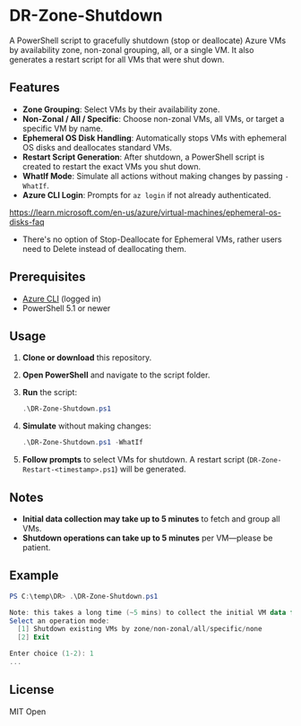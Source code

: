 # DR-Zone-Shutdown

A PowerShell script to gracefully shutdown (stop or deallocate) Azure VMs by availability zone, non-zonal grouping, all, or a single VM. It also generates a restart script for all VMs that were shut down.

## Features

* **Zone Grouping**: Select VMs by their availability zone.
* **Non-Zonal / All / Specific**: Choose non-zonal VMs, all VMs, or target a specific VM by name.
* **Ephemeral OS Disk Handling**: Automatically stops VMs with ephemeral OS disks and deallocates standard VMs.
* **Restart Script Generation**: After shutdown, a PowerShell script is created to restart the exact VMs you shut down.
* **WhatIf Mode**: Simulate all actions without making changes by passing `-WhatIf`.
* **Azure CLI Login**: Prompts for `az login` if not already authenticated.


https://learn.microsoft.com/en-us/azure/virtual-machines/ephemeral-os-disks-faq
* There's no option of Stop-Deallocate for Ephemeral VMs, rather users need to Delete instead of deallocating them.

## Prerequisites

* [Azure CLI](https://aka.ms/install-azure-cli) (logged in)
* PowerShell 5.1 or newer

## Usage

1. **Clone or download** this repository.
2. **Open PowerShell** and navigate to the script folder.
3. **Run** the script:

   ```powershell
   .\DR-Zone-Shutdown.ps1
   ```
4. **Simulate** without making changes:

   ```powershell
   .\DR-Zone-Shutdown.ps1 -WhatIf
   ```
5. **Follow prompts** to select VMs for shutdown. A restart script (`DR-Zone-Restart-<timestamp>.ps1`) will be generated.

## Notes

* **Initial data collection may take up to 5 minutes** to fetch and group all VMs.
* **Shutdown operations can take up to 5 minutes** per VM—please be patient.

## Example

```powershell
PS C:\temp\DR> .\DR-Zone-Shutdown.ps1

Note: this takes a long time (~5 mins) to collect the initial VM data for the menu
Select an operation mode:
  [1] Shutdown existing VMs by zone/non-zonal/all/specific/none
  [2] Exit

Enter choice (1-2): 1
...
```

## License

MIT Open
